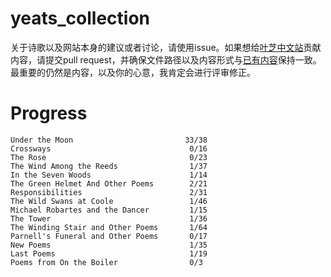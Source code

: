 # yeats_collection
关于诗歌以及网站本身的建议或者讨论，请使用issue。如果想给[叶芝中文站](https://yeats.liaoliao.one)贡献内容，请提交pull request，并确保文件路径以及内容形式与[已有内容](https://raw.githubusercontent.com/LiaoliaoLiu/yeats_collection/main/under-the-moon/behold-the-man.mdx)保持一致。最重要的仍然是内容，以及你的心意，我肯定会进行评审修正。

# Progress
```
Under the Moon                         33/38
Crossways                               0/16
The Rose                                0/23
The Wind Among the Reeds                1/37
In the Seven Woods                      1/14
The Green Helmet And Other Poems        2/21
Responsibilities                        2/31
The Wild Swans at Coole                 1/46
Michael Robartes and the Dancer         1/15
The Tower                               1/36
The Winding Stair and Other Poems       1/64
Parnell's Funeral and Other Poems       0/17
New Poems                               1/35
Last Poems                              1/19
Poems from On the Boiler                0/3
```
